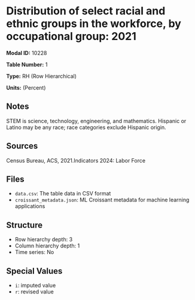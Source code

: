 # Distribution of select racial and ethnic groups in the workforce, by occupational group: 2021

**Modal ID:** 10228

**Table Number:** 1

**Type:** RH (Row Hierarchical)

**Units:** (Percent)

## Notes

STEM is science, technology, engineering, and mathematics. Hispanic or Latino may be any race; race categories exclude Hispanic origin.

## Sources

Census Bureau, ACS, 2021.Indicators 2024: Labor Force

## Files

- `data.csv`: The table data in CSV format
- `croissant_metadata.json`: ML Croissant metadata for machine learning applications

## Structure

- Row hierarchy depth: 3
- Column hierarchy depth: 1
- Time series: No

## Special Values

- `i`: imputed value
- `r`: revised value
